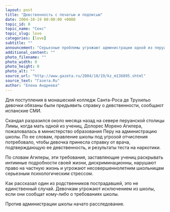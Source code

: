 ```yaml
---
layout: post
title: "Девственность с печатью и подписью"
date: 2004-10-19 00:00:00 +0000
topic_id: 8
topic_name: "Секс"
topic_slug: love
categories: [love]
subtitle: ""
announcement: "Серьезные проблемы угрожают администрации одной из перуанских школ, предъявляющей слишком строгие правила при зачислении учениц."
additional_content: ""
photo_filename: ""
photo_width: 0
photo_height: 0
photo_alt: ""
source_url: "http://www.gazeta.ru/2004/10/19/kz_m136895.shtml"
source_text: "Газета.Ru"
author: "Елена Андреева"
---
```

Для поступления в монашеский колледж Санта-Роса де Трухильо девочки обязаны были предъявить справку о девственности, сообщают испанские СМИ. 

Скандал разразился около месяца назад на севере перуанской столицы Лимы, когда мать одной из учениц, Долорес Морено Агилера, пожаловалась в министерство образования Перу на администрацию школы. По ее словам, правление школы под угрозой отчисления потребовало, чтобы девочка принесла справку от врача, подтверждающую ее девственность, и результаты теста на наркотики. 

По словам Агилеры, эти требования, заставляющие учениц раскрывать интимные подробности своей жизни, дискриминационны, нарушают право на частную жизнь и угрожают несовершеннолетним школьницам серьезным психологическим стрессом. 

Как рассказал один из родственников пострадавшей, это не единственный случай. Девочкам угрожают исключением из школы, если они сообщат кому-либо о требованиях школы. 

Против администрации школы начато расследование.
